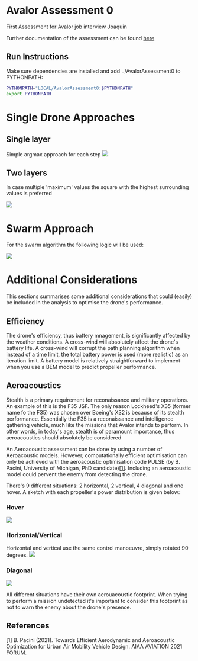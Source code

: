 # Avalor Assessment 0
First Assessment for Avalor job interview Joaquin

Further documentation of the assessment can be found [here](https://github.com/jexalto/AvalorAssessment0/blob/main/docs/CS%20Assessment%201.md)

## Run Instructions
Make sure dependencies are installed and add ../AvalorAssessment0 to PYTHONPATH:

```bash
PYTHONPATH="LOCAL/AvalorAssessment0:$PYTHONPATH"
export PYTHONPATH
```
# Single Drone Approaches
## Single layer
Simple argmax approach for each step
![](https://github.com/jexalto/AvalorAssessment0/blob/feature/algo/extra_layer/src/data/gifs/video_grid20_time30_singlelayer.gif)

## Two layers
In case multiple 'maximum' values the square with the highest surrounding values is preferred

![](https://github.com/jexalto/AvalorAssessment0/blob/feature/algo/extra_layer/src/data/gifs/video_grid20_time30_twolayers.gif)

# Swarm Approach
For the swarm algorithm the following logic will be used:

![](https://github.com/jexalto/AvalorAssessment0/blob/feature/algo/extra_layer/docs/figs/swarm_circular_approach.jpeg)

# Additional Considerations
This sections summarises some additional considerations that could (easily) be included in the analysis to optimise the drone's performance.

## Efficiency
The drone's efficiency, thus battery mnagement, is significantly affected by the weather conditions. A cross-wind will absolutely affect the drone's battery life. A cross-wind will corrupt the path planning algorithm when instead of a time limit, the total battery power is used (more realistic) as an iteration limit.
A battery model is relatively straightforward to implement when you use a BEM model to predict propeller performance.

## Aeroacoustics
Stealth is a primary requirement for reconaissance and military operations. An example of this is the F35 JSF. The only reason Lockheed's X35 (former name fo the F35) was chosen over Boeing's X32 is because of its stealth performance. Essentially the F35 is a reconaissance and intelligence gathering vehicle, much like the missions that Avalor intends to perform. In other words, in today's age, stealth is of paramount importance, thus aeroacoustics should absolutely be considered

An Aeroacoustic assessment can be done by using a number of Aeroacoustic models. However, computationally efficient optimisation can only be achieved with the aeroacoustic optimisation code PULSE (by B. Pacini, University of Michigan, PhD candidate)[[1]](#PULSE). Including an aeroacoustic model could pervent the enemy from detecting the drone.

There's 9 different situations: 2 horizontal, 2 vertical, 4 diagonal and one hover. A sketch with each propeller's power distribution is given below:

### Hover
![](https://github.com/jexalto/AvalorAssessment0/blob/feature/algo/swarm/docs/figs/hover.png)

### Horizontal/Vertical
Horizontal and vertical use the same control manoeuvre, simply rotated 90 degrees.
![](https://github.com/jexalto/AvalorAssessment0/blob/feature/algo/swarm/docs/figs/horizontal_right.png)

### Diagonal
![](https://github.com/jexalto/AvalorAssessment0/blob/feature/algo/swarm/docs/figs/diagonal.png)

All different situations have their own aerouacoustic footprint. When trying to perform a mission undetected it's important to consider this footprint as not to warn the enemy about the drone's presence.

## References
<a id="PULSE">[1]</a> 
B. Pacini (2021). 
Towards Efficient Aerodynamic and Aeroacoustic Optimization for Urban Air Mobility Vehicle Design. 
AIAA AVIATION 2021 FORUM.